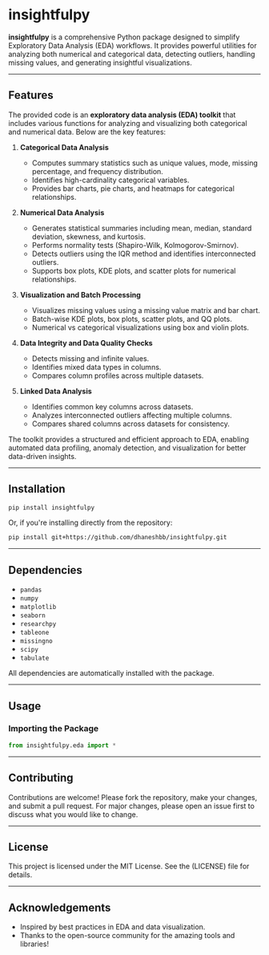 # insightfulpy

**insightfulpy** is a comprehensive Python package designed to simplify Exploratory Data Analysis (EDA) workflows. It provides powerful utilities for analyzing both numerical and categorical data, detecting outliers, handling missing values, and generating insightful visualizations.

---

## Features

The provided code is an **exploratory data analysis (EDA) toolkit** that includes various functions for analyzing and visualizing both categorical and numerical data. Below are the key features:

1. **Categorical Data Analysis**  
   - Computes summary statistics such as unique values, mode, missing percentage, and frequency distribution.  
   - Identifies high-cardinality categorical variables.  
   - Provides bar charts, pie charts, and heatmaps for categorical relationships.  

2. **Numerical Data Analysis**  
   - Generates statistical summaries including mean, median, standard deviation, skewness, and kurtosis.  
   - Performs normality tests (Shapiro-Wilk, Kolmogorov-Smirnov).  
   - Detects outliers using the IQR method and identifies interconnected outliers.  
   - Supports box plots, KDE plots, and scatter plots for numerical relationships.  

3. **Visualization and Batch Processing**  
   - Visualizes missing values using a missing value matrix and bar chart.  
   - Batch-wise KDE plots, box plots, scatter plots, and QQ plots.  
   - Numerical vs categorical visualizations using box and violin plots.  

4. **Data Integrity and Data Quality Checks**  
   - Detects missing and infinite values.  
   - Identifies mixed data types in columns.  
   - Compares column profiles across multiple datasets.  

5. **Linked Data Analysis**  
   - Identifies common key columns across datasets.  
   - Analyzes interconnected outliers affecting multiple columns.  
   - Compares shared columns across datasets for consistency.  

The toolkit provides a structured and efficient approach to EDA, enabling automated data profiling, anomaly detection, and visualization for better data-driven insights.

---

## Installation

```bash
pip install insightfulpy
```

Or, if you're installing directly from the repository:

```bash
pip install git+https://github.com/dhaneshbb/insightfulpy.git
```

---

## Dependencies

- `pandas`
- `numpy`
- `matplotlib`
- `seaborn`
- `researchpy`
- `tableone`
- `missingno`
- `scipy`
- `tabulate`

All dependencies are automatically installed with the package.

---

## Usage

### Importing the Package

```python
from insightfulpy.eda import *
```

---

## Contributing

Contributions are welcome! Please fork the repository, make your changes, and submit a pull request. For major changes, please open an issue first to discuss what you would like to change.

---

## License

This project is licensed under the MIT License. See the (LICENSE) file for details.

---

## Acknowledgements

- Inspired by best practices in EDA and data visualization.
- Thanks to the open-source community for the amazing tools and libraries!


